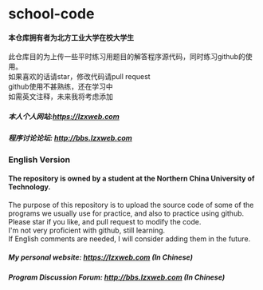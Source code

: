 # school-code
#### 本仓库拥有者为北方工业大学在校大学生
此仓库目的为上传一些平时练习用题目的解答程序源代码，同时练习github的使用。  
如果喜欢的话请star，修改代码请pull request  
github使用不甚熟练，还在学习中  
如需英文注释，未来我将考虑添加
##### 本人个人网站:https://lzxweb.com
##### 程序讨论论坛: http://bbs.lzxweb.com

### English Version
#### The repository is owned by a student at the Northern China University of Technology.
The purpose of this repository is to upload the source code of some of the programs we usually use for practice, and also to practice using github.  
Please star if you like, and pull request to modify the code.  
I'm not very proficient with github, still learning.  
If English comments are needed, I will consider adding them in the future.
##### My personal website: https://lzxweb.com (In Chinese)
##### Program Discussion Forum: http://bbs.lzxweb.com (In Chinese)

